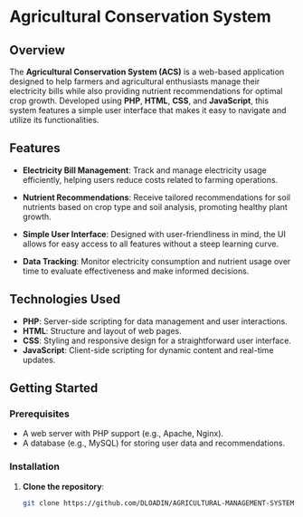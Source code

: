 # Agricultural Conservation System

## Overview

The **Agricultural Conservation System (ACS)** is a web-based application designed to help farmers and agricultural enthusiasts manage their electricity bills while also providing nutrient recommendations for optimal crop growth. Developed using **PHP**, **HTML**, **CSS**, and **JavaScript**, this system features a simple user interface that makes it easy to navigate and utilize its functionalities.

## Features

- **Electricity Bill Management**: Track and manage electricity usage efficiently, helping users reduce costs related to farming operations.
  
- **Nutrient Recommendations**: Receive tailored recommendations for soil nutrients based on crop type and soil analysis, promoting healthy plant growth.
  
- **Simple User Interface**: Designed with user-friendliness in mind, the UI allows for easy access to all features without a steep learning curve.
  
- **Data Tracking**: Monitor electricity consumption and nutrient usage over time to evaluate effectiveness and make informed decisions.

## Technologies Used

- **PHP**: Server-side scripting for data management and user interactions.
- **HTML**: Structure and layout of web pages.
- **CSS**: Styling and responsive design for a straightforward user interface.
- **JavaScript**: Client-side scripting for dynamic content and real-time updates.

## Getting Started

### Prerequisites

- A web server with PHP support (e.g., Apache, Nginx).
- A database (e.g., MySQL) for storing user data and recommendations.

### Installation

1. **Clone the repository**:
   ```bash
   git clone https://github.com/DLOADIN/AGRICULTURAL-MANAGEMENT-SYSTEM/
